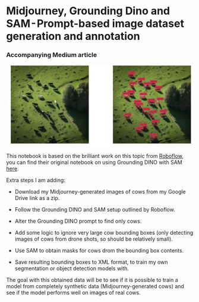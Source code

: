 # Midjourney, Grounding Dino and SAM - Prompt-based image dataset generation and annotation 
### Accompanying Medium article


![img](cow_detections.png) 

This notebook is based on the brilliant work on this topic from [Roboflow](https://blog.roboflow.com/enhance-image-annotation-with-grounding-dino-and-sam/), you can find their original notebook on using Grounding DINO with SAM [here](https://colab.research.google.com/drive/1IwrFy7vbkFxsnjJFv4DExPQWkBNFve80#scrollTo=Ll-F98Z7YItp:~:text=DINO%20with%20SAM-,here,-.).

Extra steps I am adding:

* Download my Midjourney-generated images of cows from my Google Drive link as a zip.

* Follow the Grounding DINO and SAM setup outlined by Roboflow.

* Alter the Grounding DINO prompt to find only cows.

* Add some logic to ignore very large cow bounding boxes (only detecting images of cows from drone shots, so should be relatively small).

* Use SAM to obtain masks for cows drom the bounding box contents.

* Save resulting bounding boxes to XML format, to train my own segmentation or object detection models with.

The goal with this obtained data will be to see if it is possible to train a model from completely synthetic data (Midjourney-generated cows) and see if the model performs well on images of real cows.